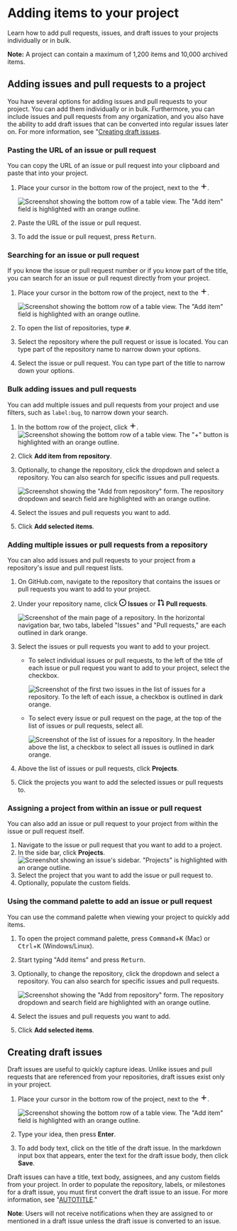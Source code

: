 # Adding items to your project

Learn how to add pull requests, issues, and draft issues to your projects individually or in bulk.

<div class="ghd-spotlight ghd-spotlight-note border rounded-1 my-3 p-3 f5 color-border-accent-emphasis color-bg-accent">

**Note:** A project can contain a maximum of 1,200 items and 10,000 archived items. 

</div>

## Adding issues and pull requests to a project

You have several options for adding issues and pull requests to your project. You can add them individually or in bulk. Furthermore, you can include issues and pull requests from any organization, and you also have the ability to add draft issues that can be converted into regular issues later on. For more information, see "[Creating draft issues](#creating-draft-issues).

### Pasting the URL of an issue or pull request

You can copy the URL of an issue or pull request into your clipboard and paste that into your project.

1. Place your cursor in the bottom row of the project, next to the <svg version="1.1" width="16" height="16" viewBox="0 0 16 16" class="octicon octicon-plus" aria-label="Create new item or add existing item" role="img"><path d="M7.75 2a.75.75 0 0 1 .75.75V7h4.25a.75.75 0 0 1 0 1.5H8.5v4.25a.75.75 0 0 1-1.5 0V8.5H2.75a.75.75 0 0 1 0-1.5H7V2.75A.75.75 0 0 1 7.75 2Z"></path></svg>.

   ![Screenshot showing the bottom row of a table view. The "Add item" field is highlighted with an orange outline.](/assets/images/help/projects-v2/add-item.png)
1. Paste the URL of the issue or pull request.
1. To add the issue or pull request, press <kbd>Return</kbd>.

### Searching for an issue or pull request

If you know the issue or pull request number or if you know part of the title, you can search for an issue or pull request directly from your project.

1. Place your cursor in the bottom row of the project, next to the <svg version="1.1" width="16" height="16" viewBox="0 0 16 16" class="octicon octicon-plus" aria-label="Create new item or add existing item" role="img"><path d="M7.75 2a.75.75 0 0 1 .75.75V7h4.25a.75.75 0 0 1 0 1.5H8.5v4.25a.75.75 0 0 1-1.5 0V8.5H2.75a.75.75 0 0 1 0-1.5H7V2.75A.75.75 0 0 1 7.75 2Z"></path></svg>.

   ![Screenshot showing the bottom row of a table view. The "Add item" field is highlighted with an orange outline.](/assets/images/help/projects-v2/add-item.png)
1. To open the list of repositories, type <kbd>#</kbd>.
1. Select the repository where the pull request or issue is located. You can type part of the repository name to narrow down your options.
1. Select the issue or pull request. You can type part of the title to narrow down your options.

### Bulk adding issues and pull requests

You can add multiple issues and pull requests from your project and use filters, such as `label:bug`, to narrow down your search.

1. In the bottom row of the project, click <svg version="1.1" width="16" height="16" viewBox="0 0 16 16" class="octicon octicon-plus" aria-hidden="true"><path d="M7.75 2a.75.75 0 0 1 .75.75V7h4.25a.75.75 0 0 1 0 1.5H8.5v4.25a.75.75 0 0 1-1.5 0V8.5H2.75a.75.75 0 0 1 0-1.5H7V2.75A.75.75 0 0 1 7.75 2Z"></path></svg>.
   ![Screenshot showing the bottom row of a table view. The "+" button is highlighted with an orange outline.](/assets/images/help/projects-v2/omnibar-add.png)
1. Click **Add item from repository**.
1. Optionally, to change the repository, click the dropdown and select a repository. You can also search for specific issues and pull requests.

   ![Screenshot showing the "Add from repository" form. The repository dropdown and search field are highlighted with an orange outline.](/assets/images/help/projects-v2/add-bulk-select-repo.png)
1. Select the issues and pull requests you want to add.
1. Click **Add selected items**.

### Adding multiple issues or pull requests from a repository

You can also add issues and pull requests to your project from a repository's issue and pull request lists.

1. On GitHub.com, navigate to the repository that contains the issues or pull requests you want to add to your project.
1. Under your repository name, click <svg version="1.1" width="16" height="16" viewBox="0 0 16 16" class="octicon octicon-issue-opened" aria-hidden="true"><path d="M8 9.5a1.5 1.5 0 1 0 0-3 1.5 1.5 0 0 0 0 3Z"></path><path d="M8 0a8 8 0 1 1 0 16A8 8 0 0 1 8 0ZM1.5 8a6.5 6.5 0 1 0 13 0 6.5 6.5 0 0 0-13 0Z"></path></svg> **Issues** or <svg version="1.1" width="16" height="16" viewBox="0 0 16 16" class="octicon octicon-git-pull-request" aria-hidden="true"><path d="M1.5 3.25a2.25 2.25 0 1 1 3 2.122v5.256a2.251 2.251 0 1 1-1.5 0V5.372A2.25 2.25 0 0 1 1.5 3.25Zm5.677-.177L9.573.677A.25.25 0 0 1 10 .854V2.5h1A2.5 2.5 0 0 1 13.5 5v5.628a2.251 2.251 0 1 1-1.5 0V5a1 1 0 0 0-1-1h-1v1.646a.25.25 0 0 1-.427.177L7.177 3.427a.25.25 0 0 1 0-.354ZM3.75 2.5a.75.75 0 1 0 0 1.5.75.75 0 0 0 0-1.5Zm0 9.5a.75.75 0 1 0 0 1.5.75.75 0 0 0 0-1.5Zm8.25.75a.75.75 0 1 0 1.5 0 .75.75 0 0 0-1.5 0Z"></path></svg> **Pull requests**.

   ![Screenshot of the main page of a repository. In the horizontal navigation bar, two tabs, labeled "Issues" and "Pull requests," are each outlined in dark orange.](/assets/images/help/repository/repo-settings-issues-pull-requests.png)

1. Select the issues or pull requests you want to add to your project.

   - To select individual issues or pull requests, to the left of the title of each issue or pull request you want to add to your project, select the checkbox.

      ![Screenshot of the first two issues in the list of issues for a repository. To the left of each issue, a checkbox is outlined in dark orange.](/assets/images/help/issues/select-issue-checkbox.png)
   - To select every issue or pull request on the page, at the top of the list of issues or pull requests, select all.

      ![Screenshot of the list of issues for a repository. In the header above the list, a checkbox to select all issues is outlined in dark orange.](/assets/images/help/issues/select-all-checkbox.png)
1. Above the list of issues or pull requests, click **Projects**.
1. Click the projects you want to add the selected issues or pull requests to.

### Assigning a project from within an issue or pull request

You can also add an issue or pull request to your project from within the issue or pull request itself.

1. Navigate to the issue or pull request that you want to add to a project.
1. In the side bar, click **Projects**.
   ![Screenshot showing an issue's sidebar. "Projects" is highlighted with an orange outline.](/assets/images/help/projects-v2/issue-sidebar-projects.png)
1. Select the project that you want to add the issue or pull request to.
1. Optionally, populate the custom fields.

### Using the command palette to add an issue or pull request

You can use the command palette when viewing your project to quickly add items.

1. To open the project command palette, press <kbd>Command</kbd>+<kbd>K</kbd> (Mac) or <kbd>Ctrl</kbd>+<kbd>K</kbd> (Windows/Linux).
1. Start typing "Add items" and press <kbd>Return</kbd>.
1. Optionally, to change the repository, click the dropdown and select a repository. You can also search for specific issues and pull requests.

   ![Screenshot showing the "Add from repository" form. The repository dropdown and search field are highlighted with an orange outline.](/assets/images/help/projects-v2/add-bulk-select-repo.png)
1. Select the issues and pull requests you want to add.
1. Click **Add selected items**.

## Creating draft issues

Draft issues are useful to quickly capture ideas. Unlike issues and pull requests that are referenced from your repositories, draft issues exist only in your project.

1. Place your cursor in the bottom row of the project, next to the <svg version="1.1" width="16" height="16" viewBox="0 0 16 16" class="octicon octicon-plus" aria-label="Create new item or add existing item" role="img"><path d="M7.75 2a.75.75 0 0 1 .75.75V7h4.25a.75.75 0 0 1 0 1.5H8.5v4.25a.75.75 0 0 1-1.5 0V8.5H2.75a.75.75 0 0 1 0-1.5H7V2.75A.75.75 0 0 1 7.75 2Z"></path></svg>.

   ![Screenshot showing the bottom row of a table view. The "Add item" field is highlighted with an orange outline.](/assets/images/help/projects-v2/add-item.png)
1. Type your idea, then press **Enter**.
1. To add body text, click on the title of the draft issue. In the markdown input box that appears, enter the text for the draft issue body, then click **Save**.

Draft issues can have a title, text body, assignees, and any custom fields from your project. In order to populate the repository, labels, or milestones for a draft issue, you must first convert the draft issue to an issue. For more information, see "[AUTOTITLE](/issues/planning-and-tracking-with-projects/managing-items-in-your-project/converting-draft-issues-to-issues)."

<div class="ghd-spotlight ghd-spotlight-note border rounded-1 my-3 p-3 f5 color-border-accent-emphasis color-bg-accent">

**Note**: Users will not receive notifications when they are assigned to or mentioned in a draft issue unless the draft issue is converted to an issue.

</div>
